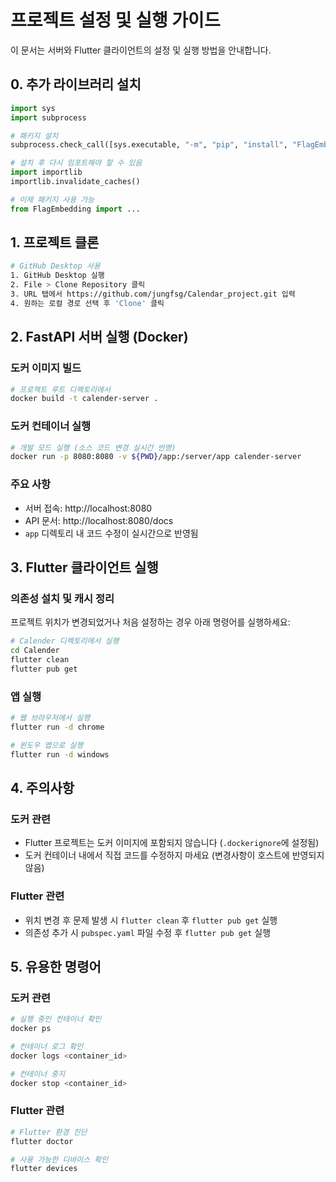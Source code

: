# 프로젝트 설정 및 실행 가이드

이 문서는 서버와 Flutter 클라이언트의 설정 및 실행 방법을 안내합니다.


## 0. 추가 라이브러리 설치

```python
import sys
import subprocess

# 패키지 설치
subprocess.check_call([sys.executable, "-m", "pip", "install", "FlagEmbedding"])

# 설치 후 다시 임포트해야 할 수 있음
import importlib
importlib.invalidate_caches()

# 이제 패키지 사용 가능
from FlagEmbedding import ...
```




## 1. 프로젝트 클론

```bash
# GitHub Desktop 사용
1. GitHub Desktop 실행
2. File > Clone Repository 클릭
3. URL 탭에서 https://github.com/jungfsg/Calendar_project.git 입력
4. 원하는 로컬 경로 선택 후 'Clone' 클릭
```

## 2. FastAPI 서버 실행 (Docker)

### 도커 이미지 빌드

```bash
# 프로젝트 루트 디렉토리에서
docker build -t calender-server .
```

### 도커 컨테이너 실행

```bash
# 개발 모드 실행 (소스 코드 변경 실시간 반영)
docker run -p 8080:8080 -v ${PWD}/app:/server/app calender-server
```

### 주요 사항
- 서버 접속: http://localhost:8080
- API 문서: http://localhost:8080/docs
- `app` 디렉토리 내 코드 수정이 실시간으로 반영됨

## 3. Flutter 클라이언트 실행

### 의존성 설치 및 캐시 정리
프로젝트 위치가 변경되었거나 처음 설정하는 경우 아래 명령어를 실행하세요:

```bash
# Calender 디렉토리에서 실행
cd Calender
flutter clean
flutter pub get
```

### 앱 실행

```bash
# 웹 브라우저에서 실행
flutter run -d chrome

# 윈도우 앱으로 실행
flutter run -d windows
```

## 4. 주의사항

### 도커 관련
- Flutter 프로젝트는 도커 이미지에 포함되지 않습니다 (`.dockerignore`에 설정됨)
- 도커 컨테이너 내에서 직접 코드를 수정하지 마세요 (변경사항이 호스트에 반영되지 않음)

### Flutter 관련
- 위치 변경 후 문제 발생 시 `flutter clean` 후 `flutter pub get` 실행
- 의존성 추가 시 `pubspec.yaml` 파일 수정 후 `flutter pub get` 실행

## 5. 유용한 명령어

### 도커 관련
```bash
# 실행 중인 컨테이너 확인
docker ps

# 컨테이너 로그 확인
docker logs <container_id>

# 컨테이너 중지
docker stop <container_id>
```

### Flutter 관련
```bash
# Flutter 환경 진단
flutter doctor

# 사용 가능한 디바이스 확인
flutter devices
``` 
